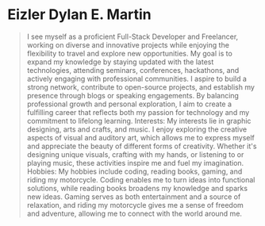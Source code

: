 # Eizler Dylan E. Martin
>I see myself as a proficient Full-Stack Developer and Freelancer, working on diverse and innovative projects while enjoying the flexibility to travel and explore new opportunities. My goal is to expand my knowledge by staying updated with the latest technologies, attending seminars, conferences, hackathons, and actively engaging with professional communities. I aspire to build a strong network, contribute to open-source projects, and establish my presence through blogs or speaking engagements. By balancing professional growth and personal exploration, I aim to create a fulfilling career that reflects both my passion for technology and my commitment to lifelong learning.
> Interests: My interests lie in graphic designing, arts and crafts, and music. I enjoy exploring the creative aspects of visual and auditory art, which allows me to express myself and appreciate the beauty of different forms of creativity. Whether it's designing unique visuals, crafting with my hands, or listening to or playing music, these activities inspire me and fuel my imagination.
> Hobbies: My hobbies include coding, reading books, gaming, and riding my motorcycle. Coding enables me to turn ideas into functional solutions, while reading books broadens my knowledge and sparks new ideas. Gaming serves as both entertainment and a source of relaxation, and riding my motorcycle gives me a sense of freedom and adventure, allowing me to connect with the world around me.